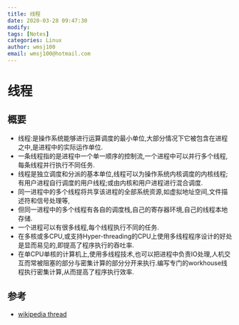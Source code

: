 ```yaml
---
title: 线程
date: 2020-03-28 09:47:30
modify: 
tags: [Notes]
categories: Linux
author: wmsj100
email: wmsj100@hotmail.com
---
```


# 线程

## 概要

- 线程:是操作系统能够进行运算调度的最小单位,大部分情况下它被包含在进程之中,是进程中的实际运作单位.
- 一条线程指的是进程中一个单一顺序的控制流,一个进程中可以并行多个线程,每条线程并行执行不同任务.
- 线程是独立调度和分派的基本单位,线程可以为操作系统内核调度的内核线程;有用户进程自行调度的用户线程;或由内核和用户进程进行混合调度.
- 同一进程中的多个线程将共享该进程的全部系统资源,如虚拟地址空间,文件描述符和信号处理等,
- 但同一进程中的多个线程有各自的调度栈,自己的寄存器环境,自己的线程本地存储.
- 一个进程可以有很多线程,每个线程执行不同的任务.
- 在多核或多CPU,或支持Hyper-threading的CPU上使用多线程程序设计的好处是显而易见的,即提高了程序执行的吞吐率.
- 在单CPU单核的计算机上,使用多线程技术,也可以把进程中负责IO处理,人机交互而常被阻塞的部分与密集计算的部分分开来执行.编写专门的workhouse线程执行密集计算,从而提高了程序执行效率.

## 参考

- [wikipedia thread](https://zh.wikipedia.org/wiki/%E7%BA%BF%E7%A8%8B)
